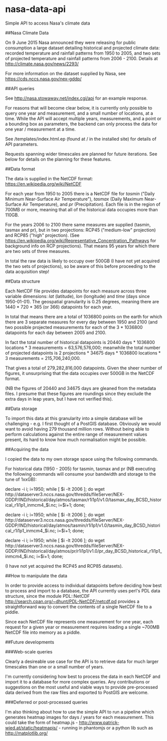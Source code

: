 # nasa-data-api
Simple API to access Nasa's climate data

##Nasa Climate Data

On 9 June 2015 Nasa announced they were releasing for public consumption a large dataset detailing historical and projected climate data: recorded temperature and rainfall patterns from 1950 to 2005, and two sets of projected temperature and rainfall patterns from 2006 - 2100. Details at http://climate.nasa.gov/news/2293/
     
For more information on the dataset supplied by Nasa, see https://cds.nccs.nasa.gov/nex-gddp/

##API queries

See http://nasa.stowaway.net/index.cgi/api for an example response.
    
For reasons that will become clear below, it is currently only possible to query one year and measurement, and a small number of locations, at a time. While the API will accept multiple years, measurements, and a point or a bounding box as parameters, the backend can only process the data for one year / measurement at a time.

See /templates/index.html.ep (found at / in the installed site) for details of API parameters.

Requests spanning wider timescales are planned for future iterations. See below for details on the planning for these features. 

##Data format

The data is supplied in the NetCDF format: https://en.wikipedia.org/wiki/NetCDF

For each year from 1950 to 2005 there is a NetCDF file for *tasmin* ("Daily Minimum Near-Surface Air Temperature"), *tasmax* (Daily Maximum Near-Surface Air Temperature), and *pr* (Precipitation). Each file is in the region of 700MB or more, meaning that all of the historical data occupies more than 110GB.

For the years 2006 to 2100 there same measures are supplied (tasmin, tasmax and pr), but in two projections: RCP45 ("medium-low" projection) and RCP85 ("high" projection). (See https://en.wikipedia.org/wiki/Representative_Concentration_Pathways for background info on RCP projections). That means
95 years for which there are two sets of three measures.

In total the raw data is likely to occupy over 500GB (I have not yet acquired the two sets of projections), so be aware of this before proceeding to the data acquisition step!    

##Data structure

Each NetCDF file provides datapoints for each measure across three variable dimensions: *lat* (latitude), *lon* (longitude) and *time* (days since 1950-01-01). The geospatial granularity is 0.25 degrees, meaning there are 1440 * 720 * 365 (or 366) datapoints for each year.

In total that means there are a total of 1036800 points on the earth for which there are 3 separate measures for every day between 1950 and 2100 (and two possible projected measurements for each of the 3 * 1036800 datapoints for each day between 2005 and 2100.

In fact the total number of historical datapoints is 20440 days * 1036800 locations * 3 measurements = 63,576,576,000; meanwhile the total number of projected datapoints is 2 projections * 34675 days * 1036800 locations * 3 measurements = 215,706,240,000.

That gives a total of 279,282,816,000 datapoints. Given the sheer number of figures, it unsurprising that the data occupies over 500GB in the NetCDF format.

(NB the figures of 20440 and 34675 days are gleaned from the metadata files. I presume that these figures are roundings since they exclude the extra days in leap years, but I have not verified this).
    
##Data storage

To import this data at this granularity into a simple database will be challenging - e.g. I first thought of a PostGIS database. Obviously we would want to avoid having 279 thousand million rows. Without being able to perform calculations against the entire range of measurement values present, its hard to know how much normalisation might be possible.
 
##Acquiring the data

I copied the data to my own storage space using the following commands.

For historical data (1950 - 2005) for tasmin, tasmax and pr (NB executing the following commands will consume your bandwidth and storage to the tune of 1xxGB):
               
declare -i i; i=1950; while [ $i -lt 2006 ]; do wget http://dataserver3.nccs.nasa.gov/thredds/fileServer/NEX-GDDP/IND/historical/day/atmos/tasmax/r1i1p1/v1.0/tasmax_day_BCSD_historical_r1i1p1_inmcm4_$i.nc; i=$i+1; done;

declare -i i; i=1950; while [ $i -lt 2006 ]; do wget http://dataserver3.nccs.nasa.gov/thredds/fileServer/NEX-GDDP/IND/historical/day/atmos/tasmin/r1i1p1/v1.0/tasmin_day_BCSD_historical_r1i1p1_inmcm4_$i.nc; i=$i+1; done;

declare -i i; i=1950; while [ $i -lt 2006 ]; do wget http://dataserver3.nccs.nasa.gov/thredds/fileServer/NEX-GDDP/IND/historical/day/atmos/pr/r1i1p1/v1.0/pr_day_BCSD_historical_r1i1p1_inmcm4_$i.nc; i=$i+1; done;

(I have not yet acquired the RCP45 and RCP85 datasets).

##How to manipulate the data

In order to provide access to individual datapoints before deciding how best to process and import to a database, the API currently uses perl's PDL data structure, since the module PDL::NetCDF http://search.cpan.org/~dhunt/PDL-NetCDF/netcdf.pd provides a straightforward way to convert the contents of a single NetCDF file to a piddle.

Since each NetCDF file represents one measurement for one year, each request for a given year or measurement requires loading a single ~700MB NetCDF file into memory as a piddle.

##Future developments

###Web-scale queries
    
Clearly a desireable use case for the API is to retrieve data for much larger timescales than one or a small number of years.

I'm currently considering how best to process the data in each NetCDF and import it to a database for more complex queries.  Any contributions or suggestions on the most useful and viable ways to provide pre-processed data derived from the raw files and exported to PostGIS are welcome.

###Deferred or post-processed queries

I'm also thinking about how to use the simple API to run a pipeline which generates heatmap images for days / years for each measurement. This could take the form of heatmap.js - http://www.patrick-wied.at/static/heatmapjs/ - running in phantomjs or a python lib such as http://matplotlib.org/ 